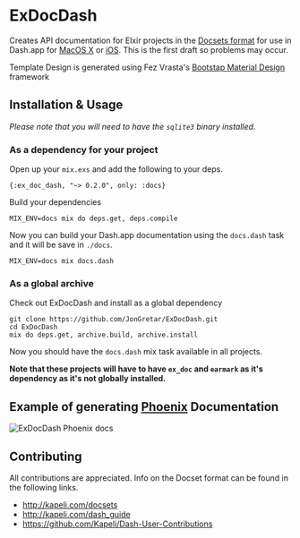 # ExDocDash

Creates API documentation for Elxir projects in the [Docsets format](http://kapeli.com/docsets) for use in Dash.app for  [MacOS X](http://kapeli.com/dash) or [iOS](http://kapeli.com/dash_ios). This is the first draft so problems may occur.

Template Design is generated using Fez Vrasta's [Bootstap Material Design]( http://fezvrasta.github.io/bootstrap-material-design/) framework

## Installation & Usage

*Please note that you will need to have the `sqlite3` binary installed.*

### As a dependency for your project

Open up your `mix.exs` and add the following to your deps.

    {:ex_doc_dash, "~> 0.2.0", only: :docs}

Build your dependencies

    MIX_ENV=docs mix do deps.get, deps.compile

Now you can build your Dash.app documentation using the `docs.dash` task and it will be save in `./docs`.

    MIX_ENV=docs mix docs.dash

### As a global archive

Check out ExDocDash and install as a global dependency

    git clone https://github.com/JonGretar/ExDocDash.git
    cd ExDocDash
    mix do deps.get, archive.build, archive.install

Now you should have the `docs.dash` mix task available in all projects.

**Note that these projects will have to have `ex_doc` and `earmark` as it's dependency as it's not globally installed.**

## Example of generating [Phoenix](https://github.com/phoenixframework/phoenix) Documentation

![ExDocDash Phoenix docs](https://us-east.manta.joyent.com/JonGretar/public/ExDocDash-Phoenix-1.gif)


## Contributing

All contributions are appreciated. Info on the Docset format can be found in the following links.

 * http://kapeli.com/docsets
 * http://kapeli.com/dash_guide
 * https://github.com/Kapeli/Dash-User-Contributions
